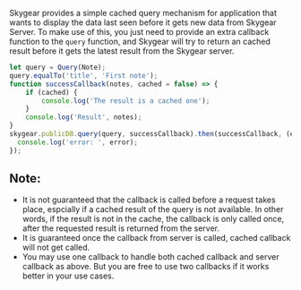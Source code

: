 Skygear provides a simple cached query mechanism for application that wants to
display the data last seen before it gets new data from Skygear Server. To make use
of this, you just need
to provide an extra callback function to the `query` function, and Skygear will try
to return an cached result before it gets the latest result from the
Skygear server.

``` javascript
let query = Query(Note);
query.equalTo('title', 'First note');
function successCallback(notes, cached = false) => {
    if (cached) {
        console.log('The result is a cached one');
    }
    console.log('Result', notes);
}
skygear.publicDB.query(query, successCallback).then(successCallback, (error) => {
  console.log('error: ', error);
});
```

## Note:

- It is not guaranteed that the callback is called before a request takes
  place, espcially if a cached result of the query is not available.
  In other words, if the result is not in the cache, the callback is only
  called once, after the requested result is returned from the server.
- It is guaranteed once the callback from server is called, cached callback will
  not get called.
- You may use one callback to handle both cached callback and server
  callback as above. But you are free to use two callbacks if it works
  better in your use cases.
